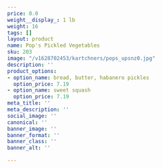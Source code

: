 ```yaml
---
price: 0.0
weight__display_: 1 lb
weight: 16
tags: []
layout: product
name: Pop's Pickled Vegetables
sku: 203
image: "/v1628702453/kartchners/pops_upsnz0.jpg"
description: ''
product_options:
- option_name: bread, butter, habanero pickles
  option_price: 7.19
- option_name: sweet squash
  option_price: 7.19
meta_title: ''
meta_description: ''
social_image: ''
canonical: ''
banner_image: ''
banner_format: ''
banner_class: ''
banner_alt: ''

---
```

